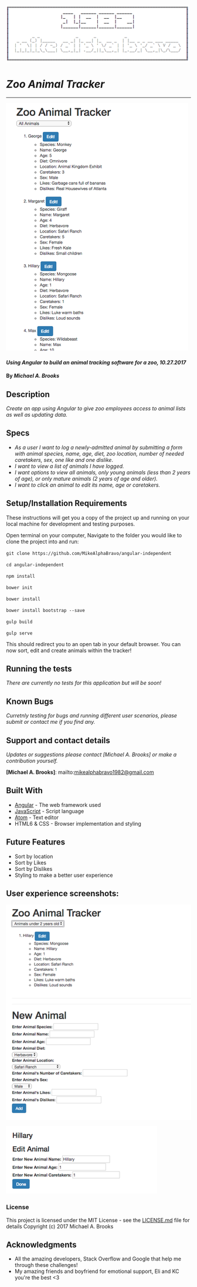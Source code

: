 ![alt text](/resources/images/Header.png)

# _Zoo Animal Tracker_
-------------------

![alt text](/resources/images/homepage.png)

#### _Using Angular to build an animal tracking software for a zoo, 10.27.2017_

#### By _Michael A. Brooks_

## Description

_Create an app using Angular to give zoo employees access to animal lists as well as updating data._

## Specs

* _As a user I want to log a newly-admitted animal by submitting a form with animal species, name, age, diet, zoo location, number of needed caretakers, sex, one like and one dislike_.
* _I want to view a list of animals I have logged._
* _I want options to view all animals, only young animals (less than 2 years of age), or only mature animals (2 years of age and older)._
* _I want to click an animal to edit its name, age or caretakers._

## Setup/Installation Requirements

These instructions will get you a copy of the project up and running on your local machine for development and testing purposes.

Open terminal on your computer,
Navigate to the folder you would like to clone the project into and run:

`git clone https://github.com/MikeAlphaBravo/angular-independent`

`cd angular-independent`

`npm install`

`bower init`

`bower install`

`bower install bootstrap --save`

`gulp build`

`gulp serve`

This should redirect you to an open tab in your default browser.
You can now sort, edit and create animals within the tracker!

## Running the tests

_There are currently no tests for this application but will be soon!_

## Known Bugs

_Curretnly testing for bugs and running different user scenarios, please submit or contact me if you find any._

## Support and contact details

_Updates or suggestions please contact [Michael A. Brooks] or make a contribution yourself._

**[Michael A. Brooks]**: mailto:mikealphabravo1982@gmail.com

## Built With

* [Angular](https://angular.io/) - The web framework used
* [JavaScript](https://www.javascript.com/) - Script language
* [Atom](https://atom.io/) - Text editor
* HTML6 & CSS - Browser implementation and styling

## Future Features

* Sort by location
* Sort by Likes
* Sort by Dislikes
* Styling to make a better user experience

## User experience screenshots:

![alt text](/resources/images/new.png)

![alt text](/resources/images/edit.png)

### License

This project is licensed under the MIT License - see the [LICENSE.md](LICENSE.md) file for details
Copyright (c) 2017 Michael A. Brooks

## Acknowledgments

* All the amazing developers, Stack Overflow and Google that help me through these challenges!
* My amazing friends and boyfriend for emotional support, Eli and KC you're the best <3

